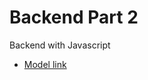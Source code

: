 # Backend Part 2

Backend with Javascript

- [Model link](https://app.eraser.io/workspace/YtPqZ1VogxGy1jzIDkzj)
